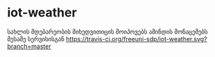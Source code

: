 # iot-weather
სახლის მდებარეობის მიხედვითიცის მოიპოვებს ამინდის მონაცემებს მესამე სერვისისგან
https://travis-ci.org/freeuni-sdp/iot-weather.svg?branch=master
